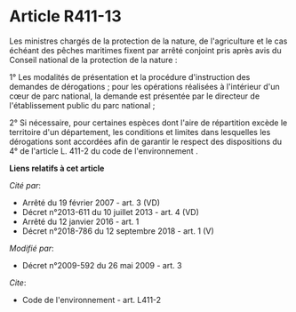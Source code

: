 # Article R411-13

Les ministres chargés de la protection de la nature, de l'agriculture et le cas échéant des pêches maritimes fixent par
arrêté conjoint pris après avis du Conseil national de la protection de la nature : 

1° Les modalités de présentation et la procédure d'instruction des demandes de dérogations ; pour les opérations réalisées à
l'intérieur d'un cœur de parc national, la demande est présentée par le directeur de l'établissement public du parc
national ; 

2° Si nécessaire, pour certaines espèces dont l'aire de répartition excède le territoire d'un département, les conditions et
limites dans lesquelles les dérogations sont accordées afin de garantir le respect des dispositions du 4° de l'article L.
411-2 du code de l'environnement .

**Liens relatifs à cet article**

_Cité par_:

  - Arrêté du 19 février 2007 - art. 3 (VD)
  - Décret n°2013-611 du 10 juillet 2013 - art. 4 (VD)
  - Arrêté du 12 janvier 2016 - art. 1
  - Décret n°2018-786 du 12 septembre 2018 - art. 1 (V)

_Modifié par_:

  - Décret n°2009-592 du 26 mai 2009 - art. 3

_Cite_:

  - Code de l'environnement - art. L411-2
